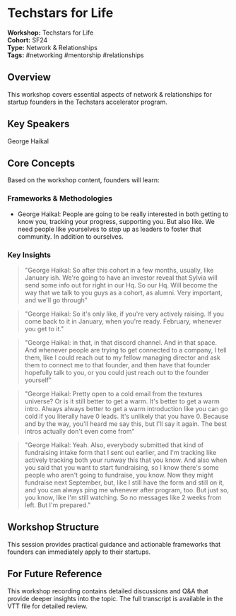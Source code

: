 # Techstars for Life

**Workshop:** Techstars for Life  
**Cohort:** SF24  
**Type:** Network & Relationships  
**Tags:** #networking #mentorship #relationships

## Overview

This workshop covers essential aspects of network & relationships for startup founders in the Techstars accelerator program.

## Key Speakers

George Haikal

## Core Concepts

Based on the workshop content, founders will learn:


### Frameworks & Methodologies

- George Haikal: People are going to be really interested in both getting to know you, tracking your progress, supporting you. But also like. We need people like yourselves to step up as leaders to foster that community. In addition to ourselves.

### Key Insights

> "George Haikal: So after this cohort in a few months, usually, like January ish. We're going to have an investor reveal that Sylvia will send some info out for right in our Hq. So our Hq. Will become the way that we talk to you guys as a cohort, as alumni. Very important, and we'll go through"

> "George Haikal: So it's only like, if you're very actively raising. If you come back to it in January, when you're ready. February, whenever you get to it."

> "George Haikal: in that, in that discord channel. And in that space. And whenever people are trying to get connected to a company, I tell them, like I could reach out to my fellow managing director and ask them to connect me to that founder, and then have that founder hopefully talk to you, or you could just reach out to the founder yourself"

> "George Haikal: Pretty open to a cold email from the textures universe? Or is it still better to get a warm. It's better to get a warm intro. Always always better to get a warm introduction like you can go cold if you literally have 0 leads. It's unlikely that you have 0. Because and by the way, you'll heard me say this, but I'll say it again. The best intros actually don't even come from"

> "George Haikal: Yeah. Also, everybody submitted that kind of fundraising intake form that I sent out earlier, and I'm tracking like actively tracking both your runway this that you know. And also when you said that you want to start fundraising, so I know there's some people who aren't going to fundraise, you know. Now they might fundraise next September, but, like I still have the form and still on it, and you can always ping me whenever after program, too. But just so, you know, like I'm still watching. So no messages like 2 weeks from left. But I'm prepared."


## Workshop Structure

This session provides practical guidance and actionable frameworks that founders can immediately apply to their startups.

## For Future Reference

This workshop recording contains detailed discussions and Q&A that provide deeper insights into the topic. The full transcript is available in the VTT file for detailed review.
